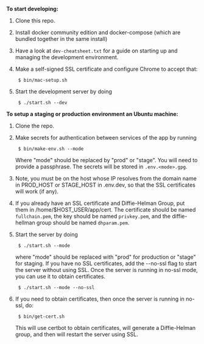**To start developing:**

1. Clone this repo.
2. Install docker community edition and docker-compose (which are bundled
   together in the same install)
4. Have a look at `dev-cheatsheet.txt` for a guide on starting up and
   managing the development environment.
5. Make a self-signed SSL certificate and configure Chrome to accept that:

		$ bin/mac-setup.sh

5. Start the development server by doing

		$ ./start.sh --dev


**To setup a staging or production environment an Ubuntu machine:**
1. Clone the repo.
2. Make secrets for authentication between services of the app by running

        $ bin/make-env.sh --mode

	Where "mode" should be replaced by "prod" or "stage".  You will need to 
	provide a passphrase.  The secrets will be stored in `.env.<mode>.gpg`.

3. Note, you must be on the host whose IP resolves from the domain name in 
	PROD_HOST or STAGE_HOST in .env.dev, so that the SSL certificates will
	work (if any).

4. If you already have an SSL certificate and Diffie-Helman Group, put them
	in /home/$HOST_USER/app/cert.  The certificate should be named
	`fullchain.pem`, the key should be named `privkey.pem`, and the
	diffie-hellman group should be named `dhparam.pem`.

5. Start the server by doing 

        $ ./start.sh --mode

   where "mode" should be replaced with "prod" for production or "stage" for
   staging.  If you have no SSL certificates, add the --no-ssl flag to start
   the server without using SSL.  Once the server is running in no-ssl mode,
   you can use it to obtain certificates.

		$ ./start.sh --mode --no-ssl

6. If you need to obtain certificates, then once the server is running in
   no-ssl, do:

        $ bin/get-cert.sh

    This will use certbot to obtain certificates, will generate a Diffie-Helman
	group, and then will restart the server using SSL.
